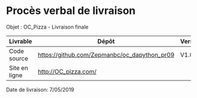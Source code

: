# Procès verbal de livraison

Objet : OC_Pizza - Livraison finale

| Livrable | Dépôt | Version|
| - | - | - |
| Code source | https://github.com/Zepmanbc/oc_dapython_pr09 | V1.0|
| Site en ligne | http://OC_pizza.com/ | |

Date de livraison: 7/05/2019